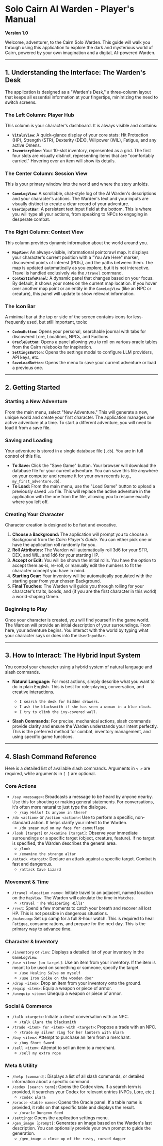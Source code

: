 # Solo Cairn AI Warden - Player's Manual

**Version 1.0**

Welcome, adventurer, to the Cairn Solo Warden. This guide will walk you through using this application to explore the dark and mysterious world of Cairn, powered by your own imagination and a digital, AI-powered Warden.

---

## 1. Understanding the Interface: The Warden's Desk

The application is designed as a "Warden's Desk," a three-column layout that keeps all essential information at your fingertips, minimizing the need to switch screens.

### The Left Column: Player Hub

This column is your character's dashboard. It is always visible and contains:

*   **`VitalsView`**: A quick-glance display of your core stats: Hit Protection (HP), Strength (STR), Dexterity (DEX), Willpower (WIL), Fatigue, and any active Omens.
*   **`InventoryView`**: Your 10-slot inventory, represented as a grid. The first four slots are visually distinct, representing items that are "comfortably carried." Hovering over an item will show its details.

### The Center Column: Session View

This is your primary window into the world and where the story unfolds.

*   **`GameLogView`**: A scrollable, chat-style log of the AI Warden's descriptions and your character's actions. The Warden's text and your inputs are visually distinct to create a clear record of your adventure.
*   **`UserInputBar`**: A persistent text input field at the bottom. This is where you will type all your actions, from speaking to NPCs to engaging in desperate combat.

### The Right Column: Context View

This column provides dynamic information about the world around you.

*   **`MapView`**: An always-visible, informational pointcrawl map. It displays your character's current position with a "You Are Here" marker, discovered points of interest (POIs), and the paths between them. The map is updated automatically as you explore, but it is not interactive. Travel is handled exclusively via the `/travel` command.
*   **`ContextInfoPanel`**: A dynamic panel that changes based on your focus. By default, it shows your notes on the current map location. If you hover over another map point or an entity in the `GameLogView` (like an NPC or creature), this panel will update to show relevant information.

### The Icon Bar

A minimal bar at the top or side of the screen contains icons for less-frequently used, but still important, tools:

*   **`CodexButton`**: Opens your personal, searchable journal with tabs for discovered Lore, Locations, NPCs, and Factions.
*   **`OracleButton`**: Opens a panel allowing you to roll on various oracle tables from the Cairn rulebooks for inspiration.
*   **`SettingsButton`**: Opens the settings modal to configure LLM providers, API keys, etc.
*   **`SaveLoadButton`**: Opens the menu to save your current adventure or load a previous one.

---

## 2. Getting Started

### Starting a New Adventure

From the main menu, select "New Adventure." This will generate a new, unique world and create your first character. The application manages one active adventure at a time. To start a different adventure, you will need to load it from a save file.

### Saving and Loading

Your adventure is stored in a single database file (`.db`). You are in full control of this file.

*   **To Save:** Click the "Save Game" button. Your browser will download the database file for your current adventure. You can save this file anywhere on your computer and rename it for your own records (e.g., `my_first_adventure.db`).
*   **To Load:** From the main menu, use the "Load Game" button to upload a previously saved `.db` file. This will replace the active adventure in the application with the one from the file, allowing you to resume exactly where you left off.

### Creating Your Character

Character creation is designed to be fast and evocative.

1.  **Choose a Background:** The application will prompt you to choose a Background from the *Cairn Player's Guide*. You can either pick one or have the application roll randomly for you.
2.  **Roll Attributes:** The Warden will automatically roll 3d6 for your STR, DEX, and WIL, and 1d6 for your starting HP.
3.  **Accept or Edit:** You will be shown the initial rolls. You have the option to accept them as-is, re-roll, or manually edit the numbers to fit the character concept you have in mind.
4.  **Starting Gear:** Your inventory will be automatically populated with the starting gear from your chosen Background.
5.  **Final Touches:** The Warden will guide you through rolling for your character's traits, bonds, and (if you are the first character in this world) a world-shaping Omen.

### Beginning to Play

Once your character is created, you will find yourself in the game world. The Warden will provide an initial description of your surroundings. From here, your adventure begins. You interact with the world by typing what your character says or does into the `UserInputBar`.

---

## 3. How to Interact: The Hybrid Input System

You control your character using a hybrid system of natural language and slash commands.

*   **Natural Language:** For most actions, simply describe what you want to do in plain English. This is best for role-playing, conversation, and creative interactions.
    *   `I search the desk for hidden drawers.`
    *   `I ask the blacksmith if she has seen a woman in a blue cloak.`
    *   `I try to climb the ivy-covered wall.`

*   **Slash Commands:** For precise, mechanical actions, slash commands provide clarity and ensure the Warden understands your intent perfectly. This is the preferred method for combat, inventory management, and using specific game functions.

---

## 4. Slash Command Reference

Here is a detailed list of available slash commands. Arguments in `< >` are required, while arguments in `[ ]` are optional.

### Core Actions

*   `/say <message>`: Broadcasts a message to be heard by anyone nearby. Use this for shouting or making general statements. For conversations, it's often more natural to just type the dialogue.
    *   `/say Hello! Is anyone in there?`
*   `/do <action>` or `/action <action>`: Use to perform a specific, non-standard action. It helps clarify your intent to the Warden.
    *   `/do smear mud on my face for camouflage`
*   `/look [target]` or `/examine [target]`: Observe your immediate surroundings or a specific target (object, creature, feature). If no target is specified, the Warden describes the general area.
    *   `/look`
    *   `/examine the strange altar`
*   `/attack <target>`: Declare an attack against a specific target. Combat is fast and dangerous.
    *   `/attack Cave Lizard`

### Movement & Time

*   `/travel <location name>`: Initiate travel to an adjacent, named location on the `MapView`. The Warden will calculate the time in `Watches`.
    *   `/travel 'The Whispering Hills'`
*   `/rest`: Spend a few moments to catch your breath and recover all lost HP. This is not possible in dangerous situations.
*   `/makecamp`: Set up camp for a full 8-hour watch. This is required to heal `Fatigue`, consume rations, and prepare for the next day. This is the primary way to advance time.

### Character & Inventory

*   `/inventory` or `/inv`: Displays a detailed list of your inventory in the `GameLogView`.
*   `/use <item> [on target]`: Use an item from your inventory. If the item is meant to be used on something or someone, specify the target.
    *   `/use Healing Salve on myself`
    *   `/use Iron Spike on the wooden door`
*   `/drop <item>`: Drop an item from your inventory onto the ground.
*   `/equip <item>`: Equip a weapon or piece of armor.
*   `/unequip <item>`: Unequip a weapon or piece of armor.

### Social & Commerce

*   `/talk <target>`: Initiate a direct conversation with an NPC.
    *   `/talk Elara the blacksmith`
*   `/trade <item> for <item> with <target>`: Propose a trade with an NPC.
    *   `/trade my silver ring for her lantern with Elara`
*   `/buy <item>`: Attempt to purchase an item from a merchant.
    *   `/buy Short Sword`
*   `/sell <item>`: Attempt to sell an item to a merchant.
    *   `/sell my extra rope`

### Meta & Utility

*   `/help [command]`: Displays a list of all slash commands, or detailed information about a specific command.
*   `/codex [search term]`: Opens the Codex view. If a search term is provided, it searches your Codex for relevant entries (NPCs, Lore, etc.).
    *   `/codex Elara`
*   `/oracle <table name>`: Opens the Oracle panel. If a table name is provided, it rolls on that specific table and displays the result.
    *   `/oracle Dungeon Seed`
*   `/settings`: Opens the application settings menu.
*   `/gen_image [prompt]`: Generates an image based on the Warden's last description. You can optionally provide your own prompt to guide the generation.
    *   `/gen_image a close up of the rusty, cursed dagger`
